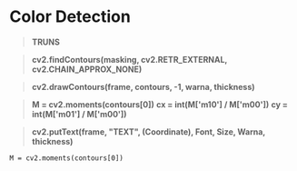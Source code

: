 # Color Detection

> **TRUNS**

> **cv2.findContours(masking, cv2.RETR_EXTERNAL, cv2.CHAIN_APPROX_NONE)**

> **cv2.drawContours(frame, contours, -1, warna, thickness)**

> **M = cv2.moments(contours[0])**
> **cx = int(M['m10'] / M['m00'])**
> **cy = int(M['m01'] / M['m00'])**

> **cv2.putText(frame, "TEXT", (Coordinate), Font, Size, Warna, thickness)**


    M = cv2.moments(contours[0])
    

